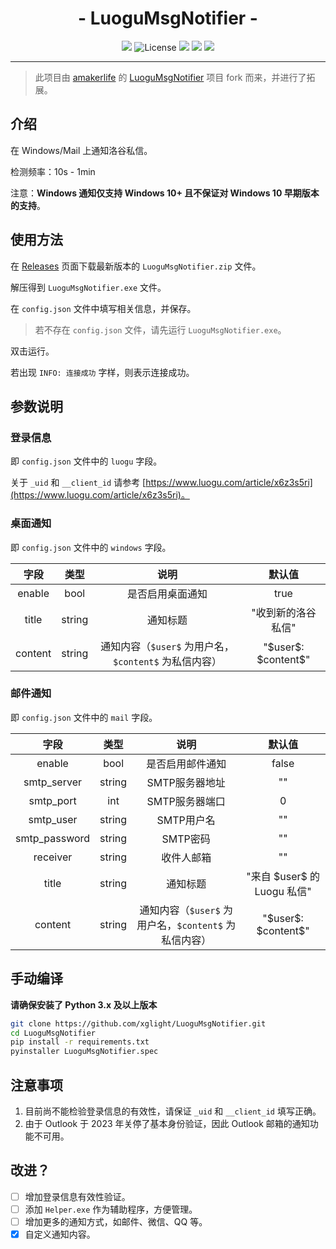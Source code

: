 <h1 align="center">- LuoguMsgNotifier -</h1>

<p align="center">
<img src="https://img.shields.io/github/v/release/xglight/LuoguMsgNotifier.svg">
<img src="https://img.shields.io/github/license/xglight/LuoguMsgNotifier" alt="License" />
<img src="https://img.shields.io/github/last-commit/xglight/LuoguMsgNotifier">
<img src="https://img.shields.io/github/downloads/xglight/LuoguMsgNotifier/total?label=Release%20Downloads">
<img src="https://img.shields.io/badge/support-Windows-blue?logo=Windows">
</p>

---

> 此项目由 [amakerlife](https://github.com/amakerlife) 的 [LuoguMsgNotifier](https://github.com/amakerlife/LuoguMsgNotifier) 项目 fork 而来，并进行了拓展。

## 介绍

在 Windows/Mail 上通知洛谷私信。

检测频率：10s - 1min

注意：**Windows 通知仅支持 Windows 10+ 且不保证对 Windows 10 早期版本的支持**。

## 使用方法

在 [Releases](https://github.com/xglight/LuoguMsgNotifier/releases) 页面下载最新版本的 `LuoguMsgNotifier.zip` 文件。

解压得到 `LuoguMsgNotifier.exe` 文件。

在 `config.json` 文件中填写相关信息，并保存。

> 若不存在 `config.json` 文件，请先运行 `LuoguMsgNotifier.exe`。

双击运行。

若出现 `INFO: 连接成功` 字样，则表示连接成功。

## 参数说明

### 登录信息

即 `config.json` 文件中的 `luogu` 字段。

关于 `_uid` 和 `__client_id` 请参考 [https://www.luogu.com/article/x6z3s5ri](https://www.luogu.com/article/x6z3s5ri)。

### 桌面通知

即 `config.json` 文件中的 `windows` 字段。

|  字段   |  类型  |                         说明                          |         默认值          |
| :-----: | :----: | :---------------------------------------------------: | :---------------------: |
| enable  |  bool  |                   是否启用桌面通知                    |          true           |
|  title  | string |                       通知标题                        |   "收到新的洛谷私信"    |
| content | string | 通知内容（`$user$` 为用户名，`$content$` 为私信内容） | "\$user\$: \$content\$" |

### 邮件通知

即 `config.json` 文件中的 `mail` 字段。

|     字段      |  类型  |                         说明                          |            默认值             |
| :-----------: | :----: | :---------------------------------------------------: | :---------------------------: |
|    enable     |  bool  |                   是否启用邮件通知                    |             false             |
|  smtp_server  | string |                    SMTP服务器地址                     |              ""               |
|   smtp_port   |  int   |                    SMTP服务器端口                     |               0               |
|   smtp_user   | string |                      SMTP用户名                       |              ""               |
| smtp_password | string |                       SMTP密码                        |              ""               |
|   receiver    | string |                      收件人邮箱                       |              ""               |
|     title     | string |                       通知标题                        | "来自 \$user\$ 的 Luogu 私信" |
|    content    | string | 通知内容（`$user$` 为用户名，`$content$` 为私信内容） |    "\$user\$: \$content\$"    |


## 手动编译

**请确保安装了 Python 3.x 及以上版本**

```bash
git clone https://github.com/xglight/LuoguMsgNotifier.git
cd LuoguMsgNotifier
pip install -r requirements.txt
pyinstaller LuoguMsgNotifier.spec
```

## 注意事项

1. 目前尚不能检验登录信息的有效性，请保证 `_uid` 和 `__client_id` 填写正确。
2. 由于 Outlook 于 2023 年关停了基本身份验证，因此 Outlook 邮箱的通知功能不可用。

## 改进？

- [ ] 增加登录信息有效性验证。
- [ ] 添加 `Helper.exe` 作为辅助程序，方便管理。
- [ ] 增加更多的通知方式，如邮件、微信、QQ 等。
- [x] 自定义通知内容。
